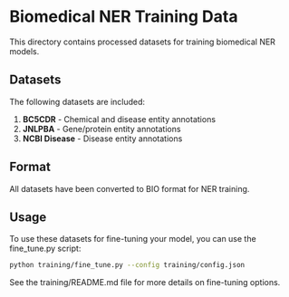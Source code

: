 # Biomedical NER Training Data

This directory contains processed datasets for training biomedical NER models.

## Datasets

The following datasets are included:

1. **BC5CDR** - Chemical and disease entity annotations
2. **JNLPBA** - Gene/protein entity annotations
3. **NCBI Disease** - Disease entity annotations

## Format

All datasets have been converted to BIO format for NER training.

## Usage

To use these datasets for fine-tuning your model, you can use the fine_tune.py script:

```bash
python training/fine_tune.py --config training/config.json
```

See the training/README.md file for more details on fine-tuning options.
